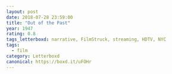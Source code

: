 ```yaml
---
layout: post 
date: 2018-07-28 23:59:00
title: "Out of the Past"
year: 1947
rating: 0.8
tags_letterboxd: narrative, FilmStruck, streaming, HDTV, NYC
tags:
  - film
category: Letterboxd
canonical: https://boxd.it/uFOHr
---
```


